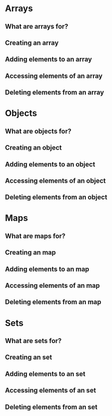 # Arrays

## What are arrays for?

## Creating an array

## Adding elements to an array

## Accessing elements of an array

## Deleting elements from an array

# Objects

## What are objects for?

## Creating an object

## Adding elements to an object

## Accessing elements of an object

## Deleting elements from an object

# Maps

## What are maps for?

## Creating an map

## Adding elements to an map

## Accessing elements of an map

## Deleting elements from an map

# Sets

## What are sets for?

## Creating an set

## Adding elements to an set

## Accessing elements of an set

## Deleting elements from an set

